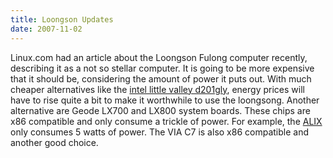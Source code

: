 ```yaml
---
title: Loongson Updates
date: 2007-11-02
---
```

Linux.com had an article about the Loongson Fulong computer recently, describing it as a not so stellar computer. It is going to be more expensive that it should be, considering the amount of power it puts out. With much cheaper alternatives like the <a href="http://www.docunext.com/2007/06/intel-little-valley-photos/">intel little valley d201gly</a>, energy prices will have to rise quite a bit to make it worthwhile to use the loongsong. Another alternative are Geode LX700 and LX800 system boards. These chips are x86 compatible and only consume a trickle of power. For example, the <a href="http://www.docunext.com/2007/07/26/alix/">ALIX</a> only consumes 5 watts of power. The VIA C7 is also x86 compatible and another good choice.

